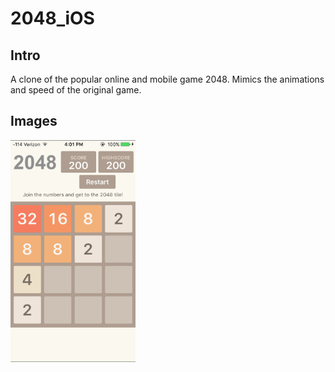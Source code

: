 # 2048_iOS
## Intro
A clone of the popular online and mobile game 2048. Mimics the animations and speed of the original game.

## Images
<img src="./Screenshots/Game.png" alt="Drawing" width="200 px"/>
